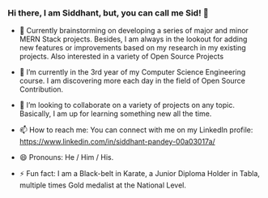 ### Hi there, I am Siddhant, but, you can call me Sid! 👋


- 🔭 Currently brainstorming on developing a series of major and minor MERN Stack projects. Besides, I am always in the lookout for adding new features or improvements based on my research in my existing projects. Also interested in a variety of Open Source Projects

- 🌱 I’m currently in the 3rd year of my Computer Science Engineering course. I am discovering more each day in the field of Open Source Contribution.

- 👯 I’m looking to collaborate on a variety of projects on any topic. Basically, I am up for learning something new all the time.

- 📫 How to reach me: You can connect with me on my LinkedIn profile: https://www.linkedin.com/in/siddhant-pandey-00a03017a/

- 😄 Pronouns: He / Him / His.

- ⚡ Fun fact: I am a Black-belt in Karate, a Junior Diploma Holder in Tabla, multiple times Gold medalist at the National Level.


